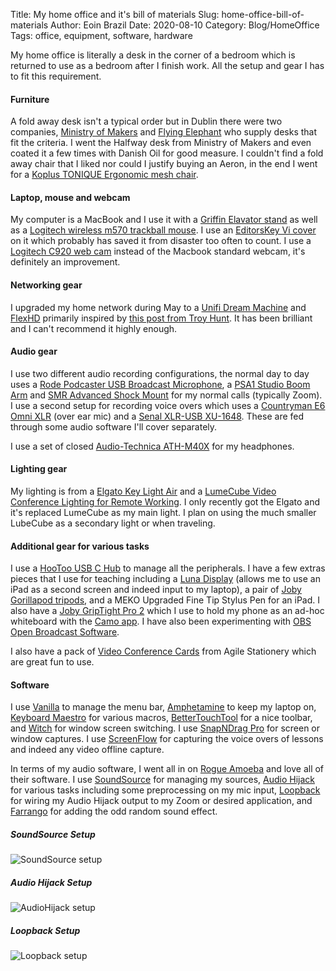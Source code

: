 Title: My home office and it's bill of materials
Slug: home-office-bill-of-materials
Author: Eoin Brazil
Date: 2020-08-10
Category: Blog/HomeOffice
Tags: office, equipment, software, hardware

My home office is literally a desk in the corner of a bedroom which is returned to use as a bedroom after I finish work. All the setup and gear I has to fit this requirement. 

#### Furniture

A fold away desk isn't a typical order but in Dublin there were two companies, [Ministry of Makers](https://ministryofmakers.ie/) and [Flying Elephant](https://www.flyingelephant.ie/) who supply desks that fit the criteria. I went the Halfway desk from Ministry of Makers and even coated it a few times with Danish Oil for good measure. I couldn't find a fold away chair that I liked nor could I justify buying an Aeron, in the end I went for a [Koplus TONIQUE Ergonomic mesh chair](https://www.koplus.eu/en/products/tonique).

#### Laptop, mouse and webcam

My computer is a MacBook and I use it with a [Griffin Elavator stand](https://griffintechnology.com/products/elevator) as well as a [Logitech wireless m570 trackball mouse](https://www.logitech.com/en-roeu/product/wireless-trackball-m570). I use an [EditorsKey Vi cover](https://www.editorskeys.com/products/vi-vim-keyboard-covers-for-macbook-imac) on it which probably has saved it from disaster too often to count. I use a [Logitech C920 web cam](https://www.logitech.com/en-us/product/hd-pro-webcam-c920) instead of the Macbook standard webcam, it's definitely an improvement.

#### Networking gear

I upgraded my home network during May to a [Unifi Dream Machine](https://eu.store.ui.com/products/unifi-dream-machine) and [FlexHD](https://eu.store.ui.com/collections/unifi/products/unifi-flexhd) primarily inspired by [this post from Troy Hunt](https://www.troyhunt.com/friends-dont-let-friends-use-dodgy-wifi-introducing-ubiquitis-dream-machine-and-flexhd/). It has been brilliant and I can't recommend it highly enough.

#### Audio gear

I use two different audio recording configurations, the normal day to day uses a [Rode Podcaster USB Broadcast Microphone](http://www.rode.com/microphones/podcaster), a [PSA1 Studio Boom Arm](http://www.rode.com/accessories/psa1) and [SMR Advanced Shock Mount](http://www.rode.com/accessories/smr) for my normal calls (typically Zoom). I use a second setup for recording voice overs which uses a [Countryman E6 Omni XLR](https://countryman.com/product/e6-earset/) (over ear mic) and a [Senal XLR-USB XU-1648](https://www.senalsound.com/product/7950/Senal-XU_1648-XLR_to_USB-Interface). These are fed through some audio software I'll cover separately.

I use a set of closed [Audio-Technica ATH-M40X](https://www.audio-technica.com/en-us/ath-m40x) for my headphones.

#### Lighting gear

My lighting is from a [Elgato Key Light Air](https://www.elgato.com/en/gaming/key-light-air) and a [LumeCube Video Conference Lighting for Remote Working](https://lumecube.com/products/video-conference-lighting-kit-for-remote-workers). I only recently got the Elgato and it's replaced LumeCube as my main light. I plan on using the much smaller LubeCube as a secondary light or when traveling.

#### Additional gear for various tasks

I use a [HooToo USB C Hub](https://www.hootoo.com/p/b07yb2znrn) to manage all the peripherals. I have a few extras pieces that I use for teaching including a [Luna Display](https://shop.astropad.com/) (allows me to use an iPad as a second screen and indeed input to my laptop), a pair of [Joby Gorillapod tripods](https://joby.com/global/gorillapod-flexible-camera-tripods/), and a MEKO Upgraded Fine Tip Stylus Pen for an iPad. I also have a [Joby GripTight Pro 2](https://joby.com/global/griptight-pro-2-mount-jb01525-bww/) which I use to hold my phone as an ad-hoc whiteboard with the [Camo app](https://reincubate.com/camo/). I have also been experimenting with [OBS Open Broadcast Software](https://obsproject.com/).

I also have a pack of [Video Conference Cards](https://agilestationery.co.uk/products/video-conference-cards) from Agile Stationery which are great fun to use.

#### Software

I use [Vanilla](https://matthewpalmer.net/vanilla/) to manage the menu bar, [Amphetamine](https://apps.apple.com/us/app/amphetamine/id937984704) to keep my laptop on, [Keyboard Maestro](https://www.keyboardmaestro.com/main/) for various macros, [BetterTouchTool](https://folivora.ai/) for a nice toolbar, and [Witch](https://manytricks.com/witch/) for window screen switching. I use [SnapNDrag Pro](https://www.yellowmug.com/snapndrag/) for screen or window captures. I use [ScreenFlow](https://www.telestream.net/screenflow/overview.htm) for capturing the voice overs of lessons and indeed any video offline capture.

In terms of my audio software, I went all in on [Rogue Amoeba](https://rogueamoeba.com/) and love all of their software. I use [SoundSource](https://rogueamoeba.com/soundsource/) for managing my sources, [Audio Hijack](https://rogueamoeba.com/audiohijack/) for various tasks including some preprocessing on my mic input, [Loopback](https://rogueamoeba.com/loopback/) for wiring my Audio Hijack output to my Zoom or desired application, and [Farrango](https://rogueamoeba.com/farrago/) for adding the odd random sound effect.

##### SoundSource Setup

![SoundSource setup]({attach}extras/soundsource_setup.png)

##### Audio Hijack Setup

![AudioHijack setup]({attach}extras/audio_hijack_setup.png)

##### Loopback Setup

![Loopback setup]({attach}extras/loopback_setup.png)